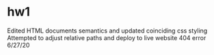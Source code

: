 # hw1
Edited HTML documents semantics and updated coinciding css styling
Attempted to adjust relative paths and deploy to live website
404 error
6/27/20
